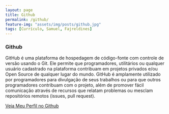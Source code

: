 ```yaml
---
layout: page
title: Github
permalink: /github/
feature-img: "assets/img/posts/github.jpg"
tags: [Currículo, Samuel, Fajreldines]
---
```


### Github
 
GitHub é uma plataforma de hospedagem de código-fonte com controle de versão usando o Git. Ele permite que programadores, utilitários ou qualquer usuário cadastrado na plataforma contribuam em projetos privados e/ou Open Source de qualquer lugar do mundo. GitHub é amplamente utilizado por programadores para divulgação de seus trabalhos ou para que outros programadores contribuam com o projeto, além de promover fácil comunicação através de recursos que relatam problemas ou mesclam repositórios remotos (issues, pull request).

<div style="padding-bottom:65px;">
<a class="button" style="width: 100%;text-align: center" href="http://github.com/samuelfaj">
  Veja Meu Perfil no Github
</a>
</div>

